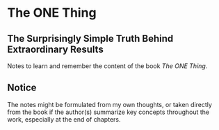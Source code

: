# The ONE Thing
## The Surprisingly Simple Truth Behind Extraordinary Results

Notes to learn and remember the content of the book *The ONE Thing*.

## Notice
The notes might be formulated from my own thoughts, or taken directly from the book if the author(s) summarize key concepts throughout the work, especially at the end of chapters.
